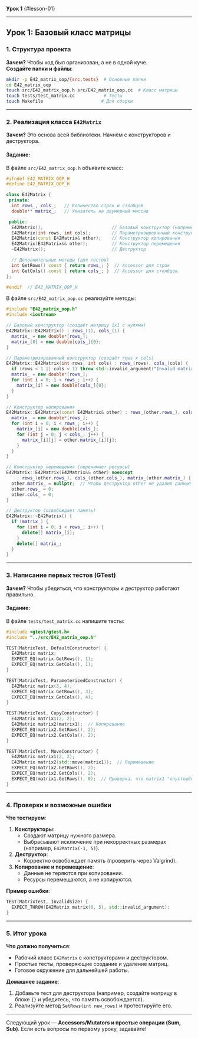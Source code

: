 **Урок 1** {#lesson-01}

---

## **Урок 1: Базовый класс матрицы**  

### **1. Структура проекта**  
**Зачем?** Чтобы код был организован, а не в одной куче.  
**Создайте папки и файлы**:  
```bash
mkdir -p E42_matrix_oop/{src,tests}  # Основные папки
cd E42_matrix_oop
touch src/E42_matrix_oop.h src/E42_matrix_oop.cc  # Класс матрицы
touch tests/test_matrix.cc           # Тесты
touch Makefile                      # Для сборки
```

---

### **2. Реализация класса `E42Matrix`**  
**Зачем?** Это основа всей библиотеки. Начнём с конструкторов и деструктора.  

#### **Задание**:  
В файле `src/E42_matrix_oop.h` объявите класс:  
```cpp
#ifndef E42_MATRIX_OOP_H
#define E42_MATRIX_OOP_H

class E42Matrix {
 private:
  int rows_, cols_;   // Количество строк и столбцов
  double** matrix_;   // Указатель на двумерный массив

 public:
  E42Matrix();                          // Базовый конструктор (например, 1x1)
  E42Matrix(int rows, int cols);        // Параметризированный конструктор
  E42Matrix(const E42Matrix& other);    // Конструктор копирования
  E42Matrix(E42Matrix&& other);         // Конструктор перемещения
  ~E42Matrix();                         // Деструктор

  // Дополнительные методы (для тестов)
  int GetRows() const { return rows_; }  // Accessor для строк
  int GetCols() const { return cols_; }  // Accessor для столбцов
};

#endif  // E42_MATRIX_OOP_H
```

В файле `src/E42_matrix_oop.cc` реализуйте методы:  
```cpp
#include "E42_matrix_oop.h"
#include <iostream>

// Базовый конструктор (создаёт матрицу 1x1 с нулями)
E42Matrix::E42Matrix() : rows_(1), cols_(1) {
  matrix_ = new double*[rows_];
  matrix_[0] = new double[cols_]{0};
}

// Параметризированный конструктор (создаёт rows x cols)
E42Matrix::E42Matrix(int rows, int cols) : rows_(rows), cols_(cols) {
  if (rows < 1 || cols < 1) throw std::invalid_argument("Invalid matrix size");
  matrix_ = new double*[rows_];
  for (int i = 0; i < rows_; i++) {
    matrix_[i] = new double[cols_]{0};
  }
}

// Конструктор копирования
E42Matrix::E42Matrix(const E42Matrix& other) : rows_(other.rows_), cols_(other.cols_) {
  matrix_ = new double*[rows_];
  for (int i = 0; i < rows_; i++) {
    matrix_[i] = new double[cols_];
    for (int j = 0; j < cols_; j++) {
      matrix_[i][j] = other.matrix_[i][j];
    }
  }
}

// Конструктор перемещения (перенимает ресурсы)
E42Matrix::E42Matrix(E42Matrix&& other) noexcept 
    : rows_(other.rows_), cols_(other.cols_), matrix_(other.matrix_) {
  other.matrix_ = nullptr;  // Чтобы деструктор other не удалил данные
  other.rows_ = 0;
  other.cols_ = 0;
}

// Деструктор (освобождает память)
E42Matrix::~E42Matrix() {
  if (matrix_) {
    for (int i = 0; i < rows_; i++) {
      delete[] matrix_[i];
    }
    delete[] matrix_;
  }
}
```

---

### **3. Написание первых тестов (GTest)**  
**Зачем?** Чтобы убедиться, что конструкторы и деструктор работают правильно.  

#### **Задание**:  
В файле `tests/test_matrix.cc` напишите тесты:  
```cpp
#include <gtest/gtest.h>
#include "../src/E42_matrix_oop.h"

TEST(MatrixTest, DefaultConstructor) {
  E42Matrix matrix;
  EXPECT_EQ(matrix.GetRows(), 1);
  EXPECT_EQ(matrix.GetCols(), 1);
}

TEST(MatrixTest, ParameterizedConstructor) {
  E42Matrix matrix(3, 4);
  EXPECT_EQ(matrix.GetRows(), 3);
  EXPECT_EQ(matrix.GetCols(), 4);
}

TEST(MatrixTest, CopyConstructor) {
  E42Matrix matrix1(2, 2);
  E42Matrix matrix2(matrix1);  // Копирование
  EXPECT_EQ(matrix2.GetRows(), 2);
  EXPECT_EQ(matrix2.GetCols(), 2);
}

TEST(MatrixTest, MoveConstructor) {
  E42Matrix matrix1(2, 2);
  E42Matrix matrix2(std::move(matrix1));  // Перемещение
  EXPECT_EQ(matrix2.GetRows(), 2);
  EXPECT_EQ(matrix2.GetCols(), 2);
  EXPECT_EQ(matrix1.GetRows(), 0);  // Проверка, что matrix1 "опустошён"
}
```

---

### **4. Проверки и возможные ошибки**  
**Что тестируем**:  
1. **Конструкторы**:  
   - Создают матрицу нужного размера.  
   - Выбрасывают исключение при некорректных размерах (например, `E42Matrix(-1, 5)`).  
2. **Деструктор**:  
   - Корректно освобождает память (проверить через Valgrind).  
3. **Копирование и перемещение**:  
   - Данные не теряются при копировании.  
   - Ресурсы перемещаются, а не копируются.  

**Пример ошибки**:  
```cpp
TEST(MatrixTest, InvalidSize) {
  EXPECT_THROW(E42Matrix matrix(0, 5), std::invalid_argument);
}
```

---

### **5. Итог урока**  
**Что должно получиться**:  
- Рабочий класс `E42Matrix` с конструкторами и деструктором.  
- Простые тесты, проверяющие создание и удаление матриц.  
- Готовое окружение для дальнейшей работы.  

**Домашнее задание**:  
1. Добавьте тест для деструктора (например, создайте матрицу в блоке `{}` и убедитесь, что память освобождается).  
2. Реализуйте метод `SetRows(int new_rows)` и протестируйте его.  

---

Следующий урок — **Accessors/Mutators и простые операции (Sum, Sub)**. Если есть вопросы по первому уроку, задавайте!